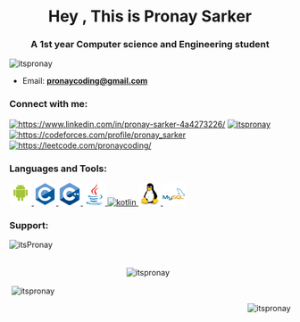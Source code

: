 


<h1 align="center">Hey , This is Pronay Sarker</h1>
<h3 align="center">A 1st year Computer science and Engineering student</h3>
<p align="left"> <img src="https://komarev.com/ghpvc/?username=itspronay&label=Profile%20views&color=0e75b6&style=flat" alt="itspronay" /> </p>

- Email: **pronaycoding@gmail.com**

<h3 align="left">Connect with me:</h3>
<p align="left">
<a href="https://www.linkedin.com/in/pronay-sarker-4a4273226/" target="blank"><img align="center" src="https://raw.githubusercontent.com/rahuldkjain/github-profile-readme-generator/master/src/images/icons/Social/linked-in-alt.svg" alt="https://www.linkedin.com/in/pronay-sarker-4a4273226/" height="30" width="40" /></a>
<a href="https://instagram.com/itspronay" target="blank"><img align="center" src="https://raw.githubusercontent.com/rahuldkjain/github-profile-readme-generator/master/src/images/icons/Social/instagram.svg" alt="itspronay" height="30" width="40" /></a>
<a href="https://codeforces.com/profile/pronay_sarker" target="blank"><img align="center" src="https://raw.githubusercontent.com/rahuldkjain/github-profile-readme-generator/master/src/images/icons/Social/codeforces.svg" alt="https://codeforces.com/profile/pronay_sarker" height="30" width="40" /></a>
<a href="https://leetcode.com/pronaycoding/" target="blank"><img align="center" src="https://raw.githubusercontent.com/rahuldkjain/github-profile-readme-generator/master/src/images/icons/Social/leet-code.svg" alt="https://leetcode.com/pronaycoding/" height="30" width="40" /></a>
</p>
<p></p>
<h3 align="left">Languages and Tools:</h3>
<p align="left"> <a href="https://developer.android.com" target="_blank" rel="noreferrer"> <img src="https://raw.githubusercontent.com/devicons/devicon/master/icons/android/android-original-wordmark.svg" alt="android" width="40" height="40"/> </a> <a href="https://www.cprogramming.com/" target="_blank" rel="noreferrer"> <img src="https://raw.githubusercontent.com/devicons/devicon/master/icons/c/c-original.svg" alt="c" width="40" height="40"/> </a> <a href="https://www.w3schools.com/cpp/" target="_blank" rel="noreferrer"> <img src="https://raw.githubusercontent.com/devicons/devicon/master/icons/cplusplus/cplusplus-original.svg" alt="cplusplus" width="40" height="40"/> </a> <a href="https://www.java.com" target="_blank" rel="noreferrer"> <img src="https://raw.githubusercontent.com/devicons/devicon/master/icons/java/java-original.svg" alt="java" width="40" height="40"/> </a> <a href="https://kotlinlang.org" target="_blank" rel="noreferrer"> <img src="https://www.vectorlogo.zone/logos/kotlinlang/kotlinlang-icon.svg" alt="kotlin" width="40" height="40"/> </a> <a href="https://www.linux.org/" target="_blank" rel="noreferrer"> <img src="https://raw.githubusercontent.com/devicons/devicon/master/icons/linux/linux-original.svg" alt="linux" width="40" height="40"/> </a> <a href="https://www.mysql.com/" target="_blank" rel="noreferrer"> <img src="https://raw.githubusercontent.com/devicons/devicon/master/icons/mysql/mysql-original-wordmark.svg" alt="mysql" width="40" height="40"/> </a> </p>

<h3 align="left">Support:</h3>
<p><a href="https://www.buymeacoffee.com/itsPronay"> <img align="left" src="https://cdn.buymeacoffee.com/buttons/v2/default-yellow.png" height="50" width="210" alt="itsPronay" /></a></p><br><br>
<p></p>
<p><img align="center" src="https://github-readme-stats.vercel.app/api/top-langs?username=itspronay&show_icons=true&locale=en&layout=compact" alt="itspronay" /></p>
<p>&nbsp;<img align="center" src="https://github-readme-stats.vercel.app/api?username=itspronay&show_icons=true&locale=en" alt="itspronay" /></p>

<img align="right" src="https://github-readme-streak-stats.herokuapp.com/?user=itspronay&" alt="itspronay" />





